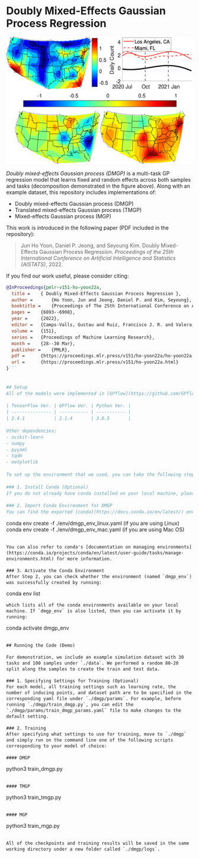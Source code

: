 # Doubly Mixed-Effects Gaussian Process Regression
<p align="center">
  <img src="https://github.com/SeyoungKimLab/DMGP/blob/main/figures/dmgp-fig.png?raw=true" alt="Decomposition Figure"/>
</p>

*Doubly mixed-effects Gaussian process (DMGP)* is a multi-task GP regression model that learns fixed and random effects across both samples and tasks (decomposition demonstrated in the figure above). Along with an example dataset, this repository includes implementations of:
- Doubly mixed-effects Gaussian process (DMGP)
- Translated mixed-effects Gaussian process (TMGP)
- Mixed-effects Gaussian process (MGP)  

This work is introduced in the following paper (PDF included in the repository):  
> Jun Ho Yoon, Daniel P. Jeong, and Seyoung Kim. Doubly Mixed-Effects Gaussian Process Regression. *Proceedings of the 25th International Conference on Artificial Intelligence and Statistics (AISTATS)*, 2022.  

If you find our work useful, please consider citing:
```bibtex
@InProceedings{pmlr-v151-ho-yoon22a,
  title = 	 { Doubly Mixed-Effects Gaussian Process Regression },
  author =       {Ho Yoon, Jun and Jeong, Daniel P. and Kim, Seyoung},
  booktitle = 	 {Proceedings of The 25th International Conference on Artificial Intelligence and Statistics},
  pages = 	 {6893--6908},
  year = 	 {2022},
  editor = 	 {Camps-Valls, Gustau and Ruiz, Francisco J. R. and Valera, Isabel},
  volume = 	 {151},
  series = 	 {Proceedings of Machine Learning Research},
  month = 	 {28--30 Mar},
  publisher =    {PMLR},
  pdf = 	 {https://proceedings.mlr.press/v151/ho-yoon22a/ho-yoon22a.pdf},
  url = 	 {https://proceedings.mlr.press/v151/ho-yoon22a.html}
}```


## Setup
All of the models were implemented in [GPflow](https://github.com/GPflow/GPflow) & [TensorFlow](https://www.tensorflow.org) and tested on Linux & Mac OS. The following package versions were used:

| TensorFlow Ver. | GPflow Ver. | Python Ver. | 
| --------------- | ----------- | ----------- |
| 2.4.1           | 2.1.4       | 3.8.5       |

Other dependencies:
- scikit-learn
- numpy
- pyyaml
- tqdm
- matplotlib

To set up the environment that we used, you can take the following steps:

### 1. Install Conda (Optional)
If you do not already have conda installed on your local machine, please install conda following the instructions [here](https://conda.io/projects/conda/en/latest/user-guide/install/index.html).

### 2. Import Conda Environment for DMGP
You can find the exported [conda](https://docs.conda.io/en/latest/) environment `.yaml` files under `./env`, which can be used to replicate the environment that we used to develop our code. To import and create a new conda environment on your local machine, run on the command line:
```
conda env create -f ./env/dmgp_env_linux.yaml (if you are using Linux)
conda env create -f ./env/dmgp_env_mac.yaml (if you are using Mac OS)
```

You can also refer to conda's [documentation on managing environments](https://conda.io/projects/conda/en/latest/user-guide/tasks/manage-environments.html) for more information.

### 3. Activate the Conda Environment
After Step 2, you can check whether the environment (named `dmgp_env`) was successfully created by running:
```
conda env list
```
which lists all of the conda environments available on your local machine. If `dmgp_env` is also listed, then you can activate it by running:
```
conda activate dmgp_env
```

## Running the Code (Demo)

For demonstration, we include an example simulation dataset with 30 tasks and 100 samples under `./data`. We performed a random 80-20 split along the samples to create the train and test data.

### 1. Specifying Settings for Training (Optional)
For each model, all training settings such as learning rate, the number of inducing points, and dataset path are to be specified in the corresponding yaml file under `./dmgp/params`. For example, before running `./dmgp/train_dmgp.py`, you can edit the `./dmgp/params/train_dmgp_params.yaml` file to make changes to the default setting. 

### 2. Training
After specifying what settings to use for training, move to `./dmgp` and simply run on the command line one of the following scripts corresponding to your model of choice:

#### DMGP
```
python3 train_dmgp.py
```

#### TMGP
```
python3 train_tmgp.py
```

#### MGP
```
python3 train_mgp.py
```

All of the checkpoints and training results will be saved in the same working directory under a new folder called `./dmgp/logs`.
